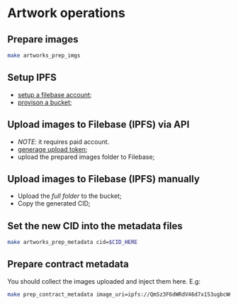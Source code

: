# Artwork operations

## Prepare images

```sh
make artworks_prep_imgs
```

## Setup IPFS
- [setup a filebase account](../docs/filebase.md#setup-an-account);
- [provison a bucket](../docs/filebase.md#provision-a-bucket);

## Upload images to Filebase (IPFS) via API 
- *NOTE*: it requires paid account.
- [generage upload token](../docs/filebase.md#access-keys);
- upload the prepared images folder to Filebase;

## Upload images to Filebase (IPFS) manually
- Upload the *full folder* to the bucket;
- Copy the generated CID;

## Set the new CID into the metadata files

```sh
make artworks_prep_metadata cid=$CID_HERE
```


## Prepare contract metadata

You should collect the images uploaded and inject them here. E.g:

```sh
make prep_contract_metadata image_uri=ipfs://QmSz3F6dWRdV46d7x153ugbcWmcMYxuTVzPqbgSuh299JA/main_image.jpg banner_image=ipfs://QmSz3F6dWRdV46d7x153ugbcWmcMYxuTVzPqbgSuh299JA/banner_image.avif featured_image=ipfs://QmSz3F6dWRdV46d7x153ugbcWmcMYxuTVzPqbgSuh299JA/featured_image.webp prepared_dir=./artworks/prepared_metadata owner_address=0x93939nj3845082ea4C449D6Eb84789eD34988936b
```

